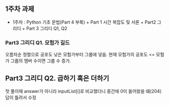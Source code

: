 ## 1주차 과제

- 1주차 : Python 기초 문법(Part 4 부록) + Part 1 시간 복잡도 및 서론 + Part2 그리디 + Part 3 그리디 Q1, Q2

### Part3 그리디 Q1. 모험가 길드
오름차순 정렬으로 공포도 낮은 모험가부터 그룹에 넣음.
현재 모험가의 공포도 <= 모험가 그룹의 멤버 수이면 그룹 수 증가.

## Part3 그리디 Q2. 곱하기 혹은 더하기
첫 풀이때 answer가 아니라 inputList[i]로 비교했더니 중간에 0이 들어왔을 떄(204) 답이 틀려서 수정
